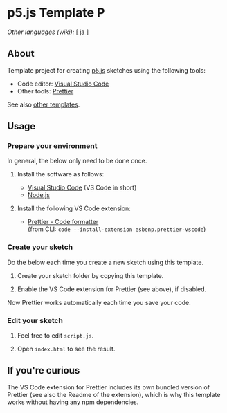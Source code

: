 # p5.js Template P

*Other languages (wiki):* [[ ja ]](https://github.com/fal-works/p5js-template-p/wiki/Readme-ja)

## About

Template project for creating [p5.js](https://p5js.org/) sketches using the following tools:

- Code editor: [Visual Studio Code](https://code.visualstudio.com/)
- Other tools: [Prettier](https://prettier.io/)

See also [other templates](https://fal-works.github.io/p5js-templates/).


## Usage

### Prepare your environment

In general, the below only need to be done once.

1. Install the software as follows:

   - [Visual Studio Code](https://code.visualstudio.com/) (VS Code in short)
   - [Node.js](https://nodejs.org/)

2. Install the following VS Code extension:

    - [Prettier - Code formatter](https://marketplace.visualstudio.com/items?itemName=esbenp.prettier-vscode)  
    (from CLI: `code --install-extension esbenp.prettier-vscode`)

### Create your sketch

Do the below each time you create a new sketch using this template.

1. Create your sketch folder by copying this template.

2. Enable the VS Code extension for Prettier (see above), if disabled.

Now Prettier works automatically each time you save your code.  

### Edit your sketch

1. Feel free to edit `script.js`.

2. Open `index.html` to see the result.


## If you're curious

The VS Code extension for Prettier includes its own bundled version of Prettier (see also the Readme of the extension), which is why this template works without having any npm dependencies.
